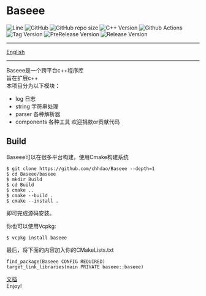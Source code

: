 # Baseee
![Line](https://img.shields.io/tokei/lines/github/GOSCPS/Baseee)
![GitHub](https://img.shields.io/github/license/GOSCPS/Baseee)
![GitHub repo size](https://img.shields.io/github/repo-size/GOSCPS/Baseee)
![C++ Version](https://img.shields.io/badge/C%2B%2B-17-blue)
![Github Actions](https://img.shields.io/github/workflow/status/GOSCPS/baseee/BuildTest)
![Tag Version](https://img.shields.io/github/v/tag/GOSCPS/baseee)
![PreRelease Version](https://img.shields.io/github/v/release/GOSCPS/baseee?include_prereleases)
![Release Version](https://img.shields.io/github/v/release/GOSCPS/baseee)
<hr>   

[English](https://github.com/chhdao/Baseee/blob/master/docs/README.md)
 
<hr>   

Baseee是一个跨平台c++程序库   
旨在扩展c++   
本项目分为以下模块：   
 + log 日志   
 + string  字符串处理   
 + parser 各种解析器   
 + components 各种工具
欢迎捐款or贡献代码  

## Build
Baseee可以在很多平台构建，使用Cmake构建系统   
```
$ git clone https://github.com/chhdao/Baseee --depth=1
$ cd Baseee/baseee
$ mkdir Build
$ cd Build
$ cmake ..
$ cmake --build .
$ cmake --install .
```
即可完成源码安装。    

你也可以使用Vcpkg:  
```
$ vcpkg install baseee
```
最后，将下面的内容加入你的CMakeLists.txt
```
find_package(Baseee CONFIG REQUIRED)
target_link_libraries(main PRIVATE baseee::baseee)
```
[文档](https://github.com/chhdao/Baseee/blob/master/docs/zh-cn/index.md)   
Enjoy!  
